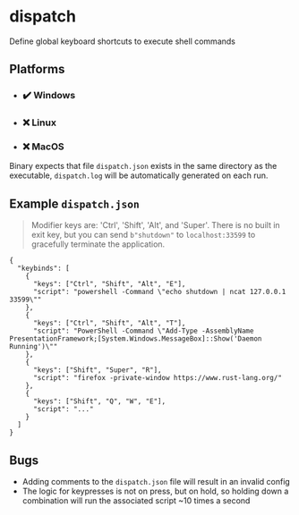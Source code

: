 # dispatch
Define global keyboard shortcuts to execute shell commands

## Platforms
- ### ✔️ Windows
- ### ❌ Linux
- ### ❌ MacOS

Binary expects that file `dispatch.json` exists in the same directory as the executable, `dispatch.log` will be automatically generated on each run.

## Example `dispatch.json`
> Modifier keys are: 'Ctrl', 'Shift', 'Alt', and 'Super'.
> There is no built in exit key, but you can send `b"shutdown"` to `localhost:33599` to gracefully terminate the application.
```
{
  "keybinds": [
    {
      "keys": ["Ctrl", "Shift", "Alt", "E"],
      "script": "powershell -Command \"echo shutdown | ncat 127.0.0.1 33599\""
    },
    {
      "keys": ["Ctrl", "Shift", "Alt", "T"],
      "script": "PowerShell -Command \"Add-Type -AssemblyName PresentationFramework;[System.Windows.MessageBox]::Show('Daemon Running')\""
    },
    {
      "keys": ["Shift", "Super", "R"],
      "script": "firefox -private-window https://www.rust-lang.org/"
    },
    {
      "keys": ["Shift", "Q", "W", "E"],
      "script": "..."
    }
  ]
}
```
## Bugs
- Adding comments to the `dispatch.json` file will result in an invalid config
- The logic for keypresses is not on press, but on hold, so holding down a combination will run the associated script ~10 times a second
